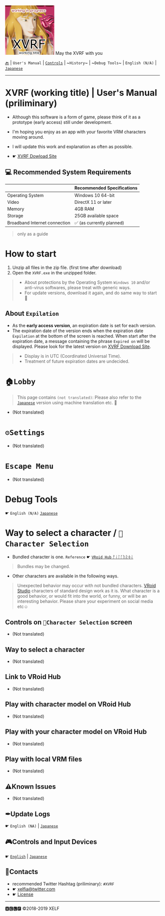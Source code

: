 <img src="image/xvrf-title-icon.png"/> May the XVRF with you

[🔙](README.md) | `User's Manual` | [`Controls`](controls.md) | ~`History`~ | ~`Debug Tools`~ | `English (N/A)` | [`Japanese`](ja/manual.md)

----

# XVRF (working title) | User's Manual (priliminary)

* Although this software is a form of game, please think of it as a prototype (early access) still under development.
* I'm hoping you enjoy as an app with your favorite VRM characters moving around.
* I will update this work and explanation as often as possible.

* ☛ [XVRF Dowload Site](https://xelf.booth.pm/items/1341365)

## 💻 Recommended System Requirements

| |Recommended Specifications|
|----|----|
|Operating System|Windows 10 64-bit|
|Video|DirectX 11 or later|
|Memory|4GB RAM|
|Storage|25GB available space|
|Broadband Internet connection|✅ (as currently planned)|

> only as a guide

# How to start

1. Unzip all files in the zip file. (first time after download)
2. Open the `XVRF.exe` in the unzipped folder.

> * About protections by the Operating System `Windows 10` and/or anti-virus softwares, please treat with generic ways.
> * For update versions, download it again, and do same way to start 🙇

## About `Expilation`

* As the **early access version**, an expiration date is set for each version.
* The expiration date of the version ends when the expiration date `Expilation` at the bottom of the screen is reached.
When start after the expiration date, a message containing the phrase `Expired on` will be displayed.
Please look for the latest version on [XVRF Download Site](https://xelf.booth.pm/items/1341365).

> * Display is in UTC (Coordinated Universal Time).
> * Treatment of future expiration dates are undecided.

# `🏠Lobby`

> This page contains `(not translated)`: Please also refer to the [`Japanese`](ja/manual.md) version using machine translation etc. 🙇

* (Not translated)

# `⚙Settings`

* (Not translated)

# `Escape Menu`

* (Not translated)

# Debug Tools

☛ `English (N/A)` [`Japanese`](ja/debug.md)

# Way to select a character / `👤Character Selection`

* Bundled character is one. `Reference` ☛ [`VRoid Hub` ᚡᛆᛚᚴᚤᚱᛄᛆ](https://hub.vroid.com/characters/5500341240985797385/)

> Bundles may be changed.

* Other characters are available in the following ways.

> Unexpected behavior may occur with not bundled characters.
> [VRoid Studio](https://studio.vroid.com/) characters of standard design work as it is.
> What character is a good behavior, or would fit into the world, or funny, or will be an interesting behavior.
> Please share your experiment on social media etc☺


## Controls on `👤Character Selection` screen

* (Not translated)

## Way to select a character

* (Not translated)

## Link to VRoid Hub

* (Not translated)

## Play with character model on VRoid Hub

* (Not translated)

## Play with your character model on VRoid Hub

* (Not translated)

## Play with local VRM files

* (Not translated)

## ⚠Known Issues

* (Not translated)

## ✒Update Logs

☛ `English (NA)` | [`Japanese`](ja/history.md)

## 🎮Controls and Input Devices

☛ [`English`](controls.md) | [`Japanese`](ja/controls.md)

## 📧Contacts

* recommended Twitter Hashtag (priliminary): `#XVRF`
* ☛ [xelfia@twitter.com](https://twitter.com/xelfia)
* ☛ [License](LICENSE.md)

--------
🆇🅴🅻🅵
©2018-2019 XELF
